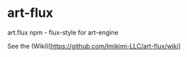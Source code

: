 # art-flux
art.flux npm - flux-style for art-engine

See the (Wiki)[https://github.com/Imikimi-LLC/art-flux/wiki]

